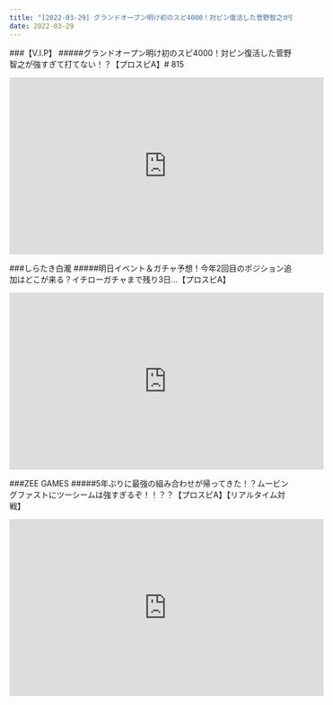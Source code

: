 ```yaml
---
title: "[2022-03-29] グランドオープン明け初のスピ4000！対ピン復活した菅野智之が強すぎて打てない！？【プロスピA】# 815 他"
date: 2022-03-29
---
```

###【V.I.P】
#####グランドオープン明け初のスピ4000！対ピン復活した菅野智之が強すぎて打てない！？【プロスピA】# 815
<iframe width="560" height="315" src="https://www.youtube.com/embed/s7h855laYrM" frameborder="0" allow="accelerometer; autoplay; clipboard-write; encrypted-media; gyroscope; picture-in-picture" allowfullscreen></iframe>

###しらたき白瀧
#####明日イベント＆ガチャ予想！今年2回目のポジション追加はどこが来る？イチローガチャまで残り3日…【プロスピA】
<iframe width="560" height="315" src="https://www.youtube.com/embed/2-KfQiDckS4" frameborder="0" allow="accelerometer; autoplay; clipboard-write; encrypted-media; gyroscope; picture-in-picture" allowfullscreen></iframe>

###ZEE GAMES
#####5年ぶりに最強の組み合わせが帰ってきた！？ムービングファストにツーシームは強すぎるぞ！！？？【プロスピA】【リアルタイム対戦】
<iframe width="560" height="315" src="https://www.youtube.com/embed/N9mSl7UHzWg" frameborder="0" allow="accelerometer; autoplay; clipboard-write; encrypted-media; gyroscope; picture-in-picture" allowfullscreen></iframe>

